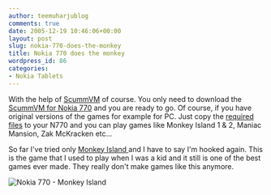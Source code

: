 ```yaml
---
author: teemuharjublog
comments: true
date: 2005-12-19 10:46:06+00:00
layout: post
slug: nokia-770-does-the-monkey
title: Nokia 770 does the monkey
wordpress_id: 86
categories:
- Nokia Tablets
---
```


With the help of [ScummVM](http://www.scummvm.org) of course. You only need to download the [ScummVM for Nokia 770](http://770.fs-security.com/scummvm/) and you are ready to go. Of course, if you have original versions of the games for example for PC. Just copy the [required files](http://www.scummvm.org/documentation.php?view=datafiles) to your N770 and you can play games like Monkey Island 1 & 2, Maniac Mansion, Zak McKracken etc...

So far I've tried only [Monkey Island ](http://en.wikipedia.org/wiki/Monkey_Island) and I have to say I'm hooked again. This is the game that I used to play when I was a kid and it still is one of the best games ever made. They really don't make games like this anymore.



![Nokia 770 - Monkey Island](/wp-content/770_monkey.png)
